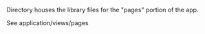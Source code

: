 Directory houses the library files for the "pages" portion of the app.  

See application/views/pages